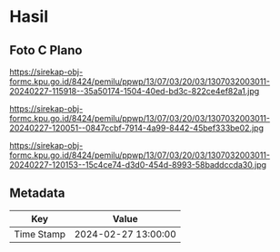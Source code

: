 # Hasil

## Foto C Plano

https://sirekap-obj-formc.kpu.go.id/8424/pemilu/ppwp/13/07/03/20/03/1307032003011-20240227-115918--35a50174-1504-40ed-bd3c-822ce4ef82a1.jpg

https://sirekap-obj-formc.kpu.go.id/8424/pemilu/ppwp/13/07/03/20/03/1307032003011-20240227-120051--0847ccbf-7914-4a99-8442-45bef333be02.jpg

https://sirekap-obj-formc.kpu.go.id/8424/pemilu/ppwp/13/07/03/20/03/1307032003011-20240227-120153--15c4ce74-d3d0-454d-8993-58baddccda30.jpg


## Metadata

| Key        | Value               |
| ---------- | ------------------- |
| Time Stamp | 2024-02-27 13:00:00 |



